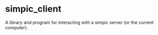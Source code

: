 # simpic_client
A library and program for interacting with a simpic server (or the current computer).
